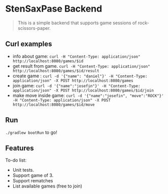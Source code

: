 # StenSaxPase Backend
> This is a simple backend that supports game sessions of rock-scissors-paper.


## Curl examples

- info about game: `curl -H "Content-Type: application/json"  http://localhost:8080/games/$id`
- get result from game. `curl -H "Content-Type: application/json"  http://localhost:8080/games/$id/result`
- create game :  `curl -d '{"name": "daniel"}' -H "Content-Type: application/json" -X POST http://localhost:8080/games`
- join game: `curl -d '{"name":"josefin"}' -H "Content-Type: application/json" -X POST http://localhost:8080/games/$id/join`
- make move inside game: `curl -d '{"name":"josefin", "move":"ROCK"}' -H "Content-Type: application/json" -X POST http://localhost:8080/games/$id/move`

## Run
`./gradlew bootRun` to go!

## Features

To-do list:
* Unit tests.
* Support game of 3.
* Support rematches
* List available games (free to join)
